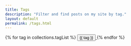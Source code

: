 ```yaml
---
title: Tags
description: "Filter and find posts on my site by tag."
layout: default
permalink: /tags.html
---
```

{% for tag in collections.tagList %}
<span>
  <a href="/tags/{{ tag }}" class="!no-underline">
    <button class="pill--button">
      {{ tag }}
    </button>
  </a>
</span>
{% endfor %}
